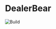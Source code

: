 # DealerBear
![Build](https://travis-ci.com/robinlacey/DealerBear.svg?token=cGp76vPhjXJXKTUXAkbE&branch=master)

